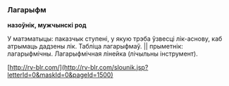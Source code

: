 ### Лагарыфм
**назоўнік, мужчынскі род**

У матэматыцы: паказчык ступені, у якую трэба ўзвесці лік-аснову, каб атрымаць дадзены лік. Табліца лагарыфмаў. || прыметнік: лагарыфмічны. Лагарыфмічная лінейка (лічыльны інструмент).

<a rel="author">[http://rv-blr.com/](http://rv-blr.com/slounik.jsp?letterId=0&maskId=0&pageId=1500)</a>
